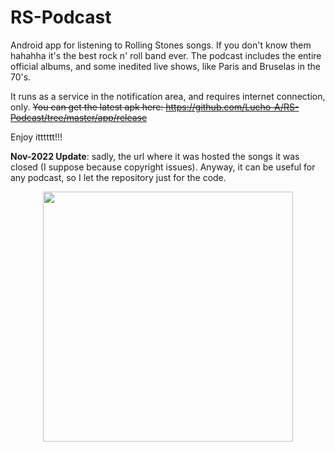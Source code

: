 # RS-Podcast

Android app for listening to Rolling Stones songs. If you don't know them hahahha it's the best rock n' roll band ever. The podcast includes the entire official albums, and some inedited live shows, like Paris and Bruselas in the 70's.

It runs as a service in the notification area, and requires internet connection, only. ~~You can get the latest apk here: https://github.com/Lucho-A/RS-Podcast/tree/master/app/release~~

Enjoy itttttt!!!

__Nov-2022 Update__: sadly, the url where it was hosted the songs it was closed (I suppose because copyright issues). Anyway, it can be useful for any podcast, so I let the repository just for the code. 

<p align="center">
<img height="400" src="https://user-images.githubusercontent.com/40904281/192660100-2e176bbc-e63b-45cf-b309-38559457fcec.png">
</p>

<p align="center">
</p>
